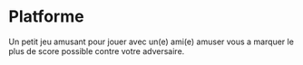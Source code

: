 # Platforme
Un petit jeu amusant pour jouer avec un(e) ami(e) amuser vous a marquer le plus de score possible contre votre adversaire.
